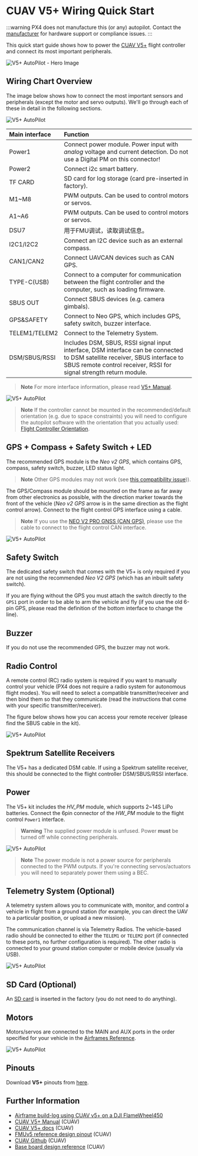 # CUAV V5+ Wiring Quick Start

:::warning
PX4 does not manufacture this (or any) autopilot. Contact the [manufacturer](https://store.cuav.net/) for hardware support or compliance issues.
:::

This quick start guide shows how to power the [CUAV V5+](../flight_controller/cuav_v5_plus.md) flight controller and connect its most important peripherals.

![V5+ AutoPilot - Hero Image](../../assets/flight_controller/cuav_v5_plus/v5+_01.png)

## Wiring Chart Overview

The image below shows how to connect the most important sensors and peripherals (except the motor and servo outputs). We'll go through each of these in detail in the following sections.

![V5+ AutoPilot](../../assets/flight_controller/cuav_v5_plus/connection/v5+_quickstart_01.png)

| Main interface  | Function                                                                                                                                                                                           |
|:--------------- |:-------------------------------------------------------------------------------------------------------------------------------------------------------------------------------------------------- |
| Power1          | Connect power module. Power input with *analog* voltage and current detection. Do not use a Digital PM on this connector!                                                                          |
| Power2          | Connect i2c smart battery.                                                                                                                                                                         |
| TF CARD         | SD card for log storage (card pre-inserted in factory).                                                                                                                                            |
| M1~M8           | PWM outputs. Can be used to control motors or servos.                                                                                                                                              |
| A1~A6           | PWM outputs. Can be used to control motors or servos.                                                                                                                                              |
| DSU7            | 用于FMU调试，读取调试信息。                                                                                                                                                                                    |
| I2C1/I2C2       | Connect an I2C device such as an external compass.                                                                                                                                                 |
| CAN1/CAN2       | Connect UAVCAN devices such as CAN GPS.                                                                                                                                                            |
| TYPE-C\(USB\) | Connect to a computer for communication between the flight controller and the computer, such as loading firmware.                                                                                  |
| SBUS OUT        | Connect SBUS devices (e.g. camera gimbals).                                                                                                                                                        |
| GPS&SAFETY      | Connect to Neo GPS, which includes GPS, safety switch, buzzer interface.                                                                                                                           |
| TELEM1/TELEM2   | Connect to the Telemetry System.                                                                                                                                                                   |
| DSM/SBUS/RSSI   | Includes DSM, SBUS, RSSI signal input interface, DSM interface can be connected to DSM satellite receiver, SBUS interface to SBUS remote control receiver, RSSI for signal strength return module. |


> **Note** For more interface information, please read [V5+ Manual](http://manual.cuav.net/V5-Plus.pdf).

![V5+ AutoPilot](../../assets/flight_controller/cuav_v5_plus/connection/v5+_quickstart_02.png)

> **Note** If the controller cannot be mounted in the recommended/default orientation (e.g. due to space constraints) you will need to configure the autopilot software with the orientation that you actually used: [Flight Controller Orientation](../advanced_features/rtk-gps.md).

## GPS + Compass + Safety Switch + LED

The recommended GPS module is the *Neo v2 GPS*, which contains GPS, compass, safety switch, buzzer, LED status light.

> **Note** Other GPS modules may not work (see [this compatibility issue](../flight_controller/cuav_v5_nano.md#compatibility_gps)\)).

The GPS/Compass module should be mounted on the frame as far away from other electronics as possible, with the direction marker towards the front of the vehicle (*Neo v2 GPS* arrow is in the same direction as the flight control arrow). Connect to the flight control GPS interface using a cable.

> **Note** If you use the [NEO V2 PRO GNSS (CAN GPS)](http://doc.cuav.net/gps/neo-v2-pro/en/#enable), please use the cable to connect to the flight control CAN interface.

![V5+ AutoPilot](../../assets/flight_controller/cuav_v5_plus/connection/v5+_quickstart_03.png)

## Safety Switch

The dedicated safety switch that comes with the V5+ is only required if you are not using the recommended *Neo V2 GPS* (which has an inbuilt safety switch).

If you are flying without the GPS you must attach the switch directly to the `GPS1` port in order to be able to arm the vehicle and fly (if you use the old 6-pin GPS, please read the definition of the bottom interface to change the line).

## Buzzer

If you do not use the recommended GPS, the buzzer may not work.

## Radio Control

A remote control (RC) radio system is required if you want to manually control your vehicle (PX4 does not require a radio system for autonomous flight modes). You will need to select a compatible transmitter/receiver and then bind them so that they communicate (read the instructions that come with your specific transmitter/receiver).

The figure below shows how you can access your remote receiver (please find the SBUS cable in the kit).

![V5+ AutoPilot](../../assets/flight_controller/cuav_v5_plus/connection/v5+_quickstart_04.png)

## Spektrum Satellite Receivers

The V5+ has a dedicated DSM cable. If using a Spektrum satellite receiver, this should be connected to the flight controller DSM/SBUS/RSSI interface.

## Power

The V5+ kit includes the *HV\_PM* module, which supports 2~14S LiPo batteries. Connect the 6pin connector of the *HW\_PM* module to the flight control `Power1` interface.

> **Warning** The supplied power module is unfused. Power **must** be turned off while connecting peripherals.

![V5+ AutoPilot](../../assets/flight_controller/cuav_v5_plus/connection/v5+_quickstart_01.png)

> **Note** The power module is not a power source for peripherals connected to the PWM outputs. If you're connecting servos/actuators you will need to separately power them using a BEC.

## Telemetry System (Optional)

A telemetry system allows you to communicate with, monitor, and control a vehicle in flight from a ground station (for example, you can direct the UAV to a particular position, or upload a new mission).

The communication channel is via Telemetry Radios. The vehicle-based radio should be connected to either the `TELEM1` or `TELEM2` port (if connected to these ports, no further configuration is required). The other radio is connected to your ground station computer or mobile device (usually via USB).

![V5+ AutoPilot](../../assets/flight_controller/cuav_v5_plus/connection/v5+_quickstart_06.png)

<span id="sd_card"></span>

## SD Card (Optional)

An [SD card](../getting_started/px4_basic_concepts.md#sd_cards) is inserted in the factory (you do not need to do anything).

## Motors

Motors/servos are connected to the MAIN and AUX ports in the order specified for your vehicle in the [Airframes Reference](../airframes/airframe_reference.md).

![V5+ AutoPilot](../../assets/flight_controller/cuav_v5_plus/connection/v5+_quickstart_07.png)

<span id="pinouts"></span>

## Pinouts

Download **V5+** pinouts from [here](http://manual.cuav.net/V5-Plus.pdf).

## Further Information

- [Airframe build-log using CUAV v5+ on a DJI FlameWheel450](../frames_multicopter/dji_f450_cuav_5plus.md)
- [CUAV V5+ Manual](http://manual.cuav.net/V5-Plus.pdf) (CUAV)
- [CUAV V5+ docs](http://doc.cuav.net/flight-controller/v5-autopilot/en/v5+.html) (CUAV)
- [FMUv5 reference design pinout](https://docs.google.com/spreadsheets/d/1-n0__BYDedQrc_2NHqBenG1DNepAgnHpSGglke-QQwY/edit#gid=912976165) (CUAV)
- [CUAV Github](https://github.com/cuav) (CUAV)
- [Base board design reference](https://github.com/cuav/hardware/tree/master/V5_Autopilot/V5%2B/V5%2BBASE) (CUAV)